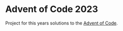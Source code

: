 # Advent of Code 2023

Project for this years solutions to the [Advent of Code](https://adventofcode.com/).